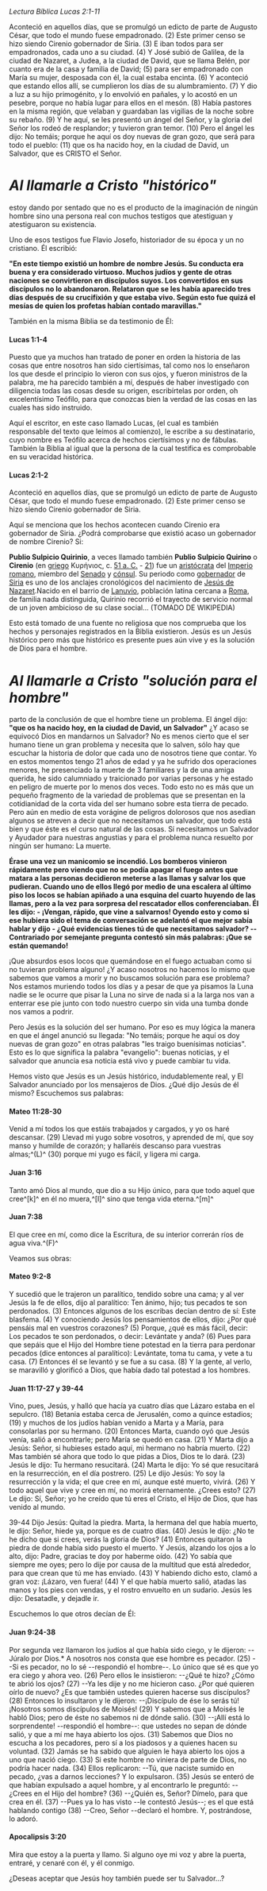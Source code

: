 *Lectura Bíblica Lucas 2:1-11*

Aconteció en aquellos días, que se promulgó un edicto de parte de
Augusto César, que todo el mundo fuese empadronado. (2) Este primer
censo se hizo siendo Cirenio gobernador de Siria. (3) E iban todos para
ser empadronados, cada uno a su ciudad. (4) Y José subió de Galilea, de
la ciudad de Nazaret, a Judea, a la ciudad de David, que se llama Belén,
por cuanto era de la casa y familia de David; (5) para ser empadronado
con María su mujer, desposada con él, la cual estaba encinta. (6) Y
aconteció que estando ellos allí, se cumplieron los días de su
alumbramiento. (7) Y dio a luz a su hijo primogénito, y lo envolvió en
pañales, y lo acostó en un pesebre, porque no había lugar para ellos en
el mesón. (8) Había pastores en la misma región, que velaban y guardaban
las vigilias de la noche sobre su rebaño. (9) Y he aquí, se les presentó
un ángel del Señor, y la gloria del Señor los rodeó de resplandor; y
tuvieron gran temor. (10) Pero el ángel les dijo: No temáis; porque he
aquí os doy nuevas de gran gozo, que será para todo el pueblo: (11) que
os ha nacido hoy, en la ciudad de David, un Salvador, que es CRISTO el
Señor.

# ***Al llamarle a Cristo "histórico"***

estoy dando por sentado que no es el producto de la imaginación de
ningún hombre sino una persona real con muchos testigos que atestiguan y
atestiguaron su existencia.

Uno de esos testigos fue Flavio Josefo, historiador de su época y un no
cristiano. Él escribió:

**"En este tiempo existió un hombre de nombre Jesús. Su conducta era
buena y era considerado virtuoso. Muchos judíos y gente de otras
naciones se convirtieron en discípulos suyos. Los convertidos en sus
discípulos no lo abandonaron. Relataron que se les había aparecido tres
días después de su crucifixión y que estaba vivo. Según esto fue quizá
el mesías de quien los profetas habían contado maravillas."**

También en la misma Biblia se da testimonio de Él:

#### Lucas 1:1-4 

Puesto que ya muchos han tratado de poner en orden la historia de las
cosas que entre nosotros han sido ciertísimas, tal como nos lo enseñaron
los que desde el principio lo vieron con sus ojos, y fueron ministros de
la palabra, me ha parecido también a mí, después de haber investigado
con diligencia todas las cosas desde su origen, escribírtelas por orden,
oh excelentísimo Teófilo, para que conozcas bien la verdad de las cosas
en las cuales has sido instruido.

Aquí el escritor, en este caso llamado Lucas, (el cual es también
responsable del texto que leímos al comienzo), le escribe a su
destinatario, cuyo nombre es Teófilo acerca de hechos ciertísimos y no
de fábulas. También la Biblia al igual que la persona de la cual
testifica es comprobable en su veracidad histórica.

#### Lucas 2:1-2

Aconteció en aquellos días, que se promulgó un edicto de parte de
Augusto César, que todo el mundo fuese empadronado. (2) Este primer
censo se hizo siendo Cirenio gobernador de Siria.

Aquí se menciona que los hechos acontecen cuando Cirenio era gobernador
de Siria. ¿Podrá comprobarse que existió acaso un gobernador de nombre
Cirenio? Si:

**Publio Sulpicio Quirinio**, a veces llamado también **Publio Sulpicio
Quirino** o **Cirenio** (en [griego](zim://A/A/Idioma%20griego.html)
Κυρήνιος, c. [51 a. C.](zim://A/A/51%20a.%20C..html) -
[21](zim://A/A/21.html)) fue un
[aristócrata](zim://A/A/Arist%C3%B3crata.html) del [Imperio
romano](zim://A/A/Imperio%20romano.html), miembro del
[Senado](zim://A/A/Senado%20romano.html) y
[cónsul](zim://A/A/C%C3%B3nsul%20romano.html). Su periodo como
[gobernador](zim://A/A/Gobernador.html) de
[Siria](zim://A/A/Siria%20%28provincia%20romana%29.html) es uno de los
anclajes cronológicos del nacimiento de [Jesús de
Nazaret](zim://A/A/Jes%C3%BAs%20de%20Nazaret.html).Nacido en el barrio
de [Lanuvio](zim://A/A/Lanuvium.html), población latina cercana a
[Roma](zim://A/A/Roma.html), de familia nada distinguida, Quirinio
recorrió el trayecto de servicio normal de un joven ambicioso de su
clase social... (TOMADO DE WIKIPEDIA)

Esto está tomado de una fuente no religiosa que nos comprueba que los
hechos y personajes registrados en la Biblia existieron. Jesús es un
Jesús histórico pero más que histórico es presente pues aún vive y es la
solución de Dios para el hombre.

# ***Al llamarle a Cristo "solución para el hombre"*** 

parto de la conclusión de que el hombre tiene un problema. El ángel
dijo: **"que os ha nacido hoy, en la ciudad de David, un Salvador"** ¿Y
acaso se equivocó Dios en mandarnos un Salvador? No es menos cierto que
el ser humano tiene un gran problema y necesita que lo salven, sólo hay
que escuchar la historia de dolor que cada uno de nosotros tiene que
contar. Yo en estos momentos tengo 21 años de edad y ya he sufrido dos
operaciones menores, he presenciado la muerte de 3 familiares y la de
una amiga querida, he sido calumniado y traicionado por varias personas
y he estado en peligro de muerte por lo menos dos veces. Todo esto no es
más que un pequeño fragmento de la variedad de problemas que se
presentan en la cotidianidad de la corta vida del ser humano sobre esta
tierra de pecado. Pero aún en medio de esta vorágine de peligros
dolorosos que nos asedian algunos se atreven a decir que no necesitamos
un salvador, que todo está bien y que éste es el curso natural de las
cosas. Sí necesitamos un Salvador y Ayudador para nuestras angustias y
para el problema nunca resuelto por ningún ser humano: La muerte.

**Érase una vez un manicomio se incendió. Los bomberos vinieron
rápidamente pero viendo que no se podía apagar el fuego antes que matara
a las personas decidieron meterse a las llamas y salvar los que
pudieran. Cuando uno de ellos llegó por medio de una escalera al último
piso los locos se habían apiñado a una esquina del cuarto huyendo de las
llamas, pero a la vez para sorpresa del rescatador ellos conferenciaban.
Él les dijo: - ¡Vengan, rápido, que vine a salvarnos! Oyendo esto y como
si ese hubiera sido el tema de conversación se adelantó el que mejor
sabía hablar y dijo - ¿Qué evidencias tienes tú de que necesitamos
salvador? -- Contrariado por semejante pregunta contestó sin más
palabras: ¡Que se están quemando!**

¡Que absurdos esos locos que quemándose en el fuego actuaban como si no
tuvieran problema alguno! ¿Y acaso nosotros no hacemos lo mismo que
sabemos que vamos a morir y no buscamos solución para ese problema? Nos
estamos muriendo todos los días y a pesar de que ya pisamos la Luna
nadie se le ocurre que pisar la Luna no sirve de nada si a la larga nos
van a enterrar ese pie junto con todo nuestro cuerpo sin vida una tumba
donde nos vamos a podrir.

Pero Jesús es la solución del ser humano. Por eso es muy lógica la
manera en que el ángel anunció su llegada: "No temáis; porque he aquí os
doy nuevas de gran gozo" en otras palabras "les traigo buenísimas
noticias". Esto es lo que significa la palabra "evangelio": buenas
noticias, y el salvador que anuncia esa noticia está vivo y puede
cambiar tu vida.

Hemos visto que Jesús es un Jesús histórico, indudablemente real, y El
Salvador anunciado por los mensajeros de Dios. ¿Qué dijo Jesús de él
mismo? Escuchemos sus palabras:

#### Mateo 11:28-30 

Venid a mí todos los que estáis trabajados y cargados, y yo os haré
descansar. (29) Llevad mi yugo sobre vosotros, y aprended de mí, que soy
manso y humilde de corazón; y hallaréis descanso para vuestras
almas;^(L)^ (30) porque mi yugo es fácil, y ligera mi carga.

#### Juan 3:16 

Tanto amó Dios al mundo, que dio a su Hijo único, para que todo aquel
que cree^\[k\]^ en él no muera,^\[l\]^ sino que tenga vida
eterna.^\[m\]^

#### Juan 7:38 

El que cree en mí, como dice la Escritura, de su interior correrán ríos
de agua viva.^(F)^

Veamos sus obras:

#### Mateo 9:2-8 

Y sucedió que le trajeron un paralítico, tendido sobre una cama; y al
ver Jesús la fe de ellos, dijo al paralítico: Ten ánimo, hijo; tus
pecados te son perdonados. (3) Entonces algunos de los escribas decían
dentro de sí: Este blasfema. (4) Y conociendo Jesús los pensamientos de
ellos, dijo: ¿Por qué pensáis mal en vuestros corazones? (5) Porque,
¿qué es más fácil, decir: Los pecados te son perdonados, o decir:
Levántate y anda? (6) Pues para que sepáis que el Hijo del Hombre tiene
potestad en la tierra para perdonar pecados (dice entonces al
paralítico): Levántate, toma tu cama, y vete a tu casa. (7) Entonces él
se levantó y se fue a su casa. (8) Y la gente, al verlo, se maravilló y
glorificó a Dios, que había dado tal potestad a los hombres.

#### **Juan 11:17-27** y 39-44

Vino, pues, Jesús, y halló que hacía ya cuatro días que Lázaro estaba en
el sepulcro. (18) Betania estaba cerca de Jerusalén, como a quince
estadios; (19) y muchos de los judíos habían venido a Marta y a María,
para consolarlas por su hermano. (20) Entonces Marta, cuando oyó que
Jesús venía, salió a encontrarle; pero María se quedó en casa. (21) Y
Marta dijo a Jesús: Señor, si hubieses estado aquí, mi hermano no habría
muerto. (22) Mas también sé ahora que todo lo que pidas a Dios, Dios te
lo dará. (23) Jesús le dijo: Tu hermano resucitará. (24) Marta le dijo:
Yo sé que resucitará en la resurrección, en el día postrero. (25) Le
dijo Jesús: Yo soy la resurrección y la vida; el que cree en mí, aunque
esté muerto, vivirá. (26) Y todo aquel que vive y cree en mí, no morirá
eternamente. ¿Crees esto? (27) Le dijo: Sí, Señor; yo he creído que tú
eres el Cristo, el Hijo de Dios, que has venido al mundo.

39-44 Dijo Jesús: Quitad la piedra. Marta, la hermana del que había
muerto, le dijo: Señor, hiede ya, porque es de cuatro días. (40) Jesús
le dijo: ¿No te he dicho que si crees, verás la gloria de Dios? (41)
Entonces quitaron la piedra de donde había sido puesto el muerto. Y
Jesús, alzando los ojos a lo alto, dijo: Padre, gracias te doy por
haberme oído. (42) Yo sabía que siempre me oyes; pero lo dije por causa
de la multitud que está alrededor, para que crean que tú me has enviado.
(43) Y habiendo dicho esto, clamó a gran voz: ¡Lázaro, ven fuera! (44) Y
el que había muerto salió, atadas las manos y los pies con vendas, y el
rostro envuelto en un sudario. Jesús les dijo: Desatadle, y dejadle ir.

Escuchemos lo que otros decían de Él:

#### Juan 9:24-38 

Por segunda vez llamaron los judíos al que había sido ciego, y le
dijeron: \--Júralo por Dios.\* A nosotros nos consta que ese hombre es
pecador. (25) \--Si es pecador, no lo sé \--respondió el hombre\--. Lo
único que sé es que yo era ciego y ahora veo. (26) Pero ellos le
insistieron: \--¿Qué te hizo? ¿Cómo te abrió los ojos? (27) \--Ya les
dije y no me hicieron caso. ¿Por qué quieren oírlo de nuevo? ¿Es que
también ustedes quieren hacerse sus discípulos? (28) Entonces lo
insultaron y le dijeron: \--¡Discípulo de ése lo serás tú! ¡Nosotros
somos discípulos de Moisés! (29) Y sabemos que a Moisés le habló Dios;
pero de éste no sabemos ni de dónde salió. (30) \--¡Allí está lo
sorprendente! \--respondió el hombre\--: que ustedes no sepan de dónde
salió, y que a mí me haya abierto los ojos. (31) Sabemos que Dios no
escucha a los pecadores, pero sí a los piadosos y a quienes hacen su
voluntad. (32) Jamás se ha sabido que alguien le haya abierto los ojos a
uno que nació ciego. (33) Si este hombre no viniera de parte de Dios, no
podría hacer nada. (34) Ellos replicaron: \--Tú, que naciste sumido en
pecado, ¿vas a darnos lecciones? Y lo expulsaron. (35) Jesús se enteró
de que habían expulsado a aquel hombre, y al encontrarlo le preguntó:
\--¿Crees en el Hijo del hombre? (36) \--¿Quién es, Señor? Dímelo, para
que crea en él. (37) \--Pues ya lo has visto \--le contestó Jesús\--; es
el que está hablando contigo (38) \--Creo, Señor \--declaró el hombre.
Y, postrándose, lo adoró.

#### Apocalipsis 3:20 

Mira que estoy a la puerta y llamo. Si alguno oye mi voz y abre la
puerta, entraré, y cenaré con él, y él conmigo.

¿Deseas aceptar que Jesús hoy también puede ser tu Salvador...?
